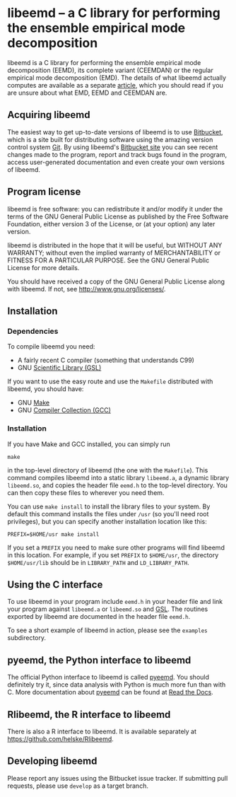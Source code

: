libeemd – a C library for performing the ensemble empirical mode decomposition
==============================================================================

libeemd is a C library for performing the ensemble empirical mode decomposition
(EEMD), its complete variant (CEEMDAN) or the regular empirical mode
decomposition (EMD). The details of what libeemd actually computes are
available as a separate [article][], which you should read if you are unsure
about what EMD, EEMD and CEEMDAN are.

[article]: https://dx.doi.org/10.1007/s00180-015-0603-9

Acquiring libeemd
-----------------

The easiest way to get up-to-date versions of libeemd is to use [Bitbucket][],
which is a site built for distributing software using the amazing version
control system [Git][]. By using libeemd's [Bitbucket site][webpage] you can see
recent changes made to the program, report and track bugs found in the program,
access user-generated documentation and even create your own versions of
libeemd.

[bitbucket]: https://bitbucket.org
[git]: http://git-scm.com

Program license
---------------

libeemd is free software: you can redistribute it and/or modify it under the
terms of the GNU General Public License as published by the Free Software
Foundation, either version 3 of the License, or (at your option) any later
version.

libeemd is distributed in the hope that it will be useful, but WITHOUT ANY
WARRANTY; without even the implied warranty of MERCHANTABILITY or FITNESS FOR A
PARTICULAR PURPOSE.  See the GNU General Public License for more details.

You should have received a copy of the GNU General Public License along with
libeemd.  If not, see <http://www.gnu.org/licenses/>.

[webpage]: https://bitbucket.org/luukko/libeemd

Installation
------------

### Dependencies

To compile libeemd you need:

* A fairly recent C compiler (something that understands C99)
* GNU [Scientific Library (GSL)][GSL]

If you want to use the easy route and use the `Makefile` distributed with
libeemd, you should have:

* GNU [Make][]
* GNU [Compiler Collection (GCC)][GCC]

[Make]: http://www.gnu.org/software/make/
[GCC]: http://gcc.gnu.org/
[GSL]: http://www.gnu.org/software/gsl/

### Installation

If you have Make and GCC installed, you can simply run

	make

in the top-level directory of libeemd (the one with the `Makefile`). This
command compiles libeemd into a static library `libeemd.a`, a dynamic library
`libeemd.so`, and copies the header file `eemd.h` to the top-level directory.
You can then copy these files to wherever you need them.

You can use `make install` to install the library files to your system. By
default this command installs the files under `/usr` (so you'll need root
privileges), but you can specify another installation location like this:

	PREFIX=$HOME/usr make install

If you set a `PREFIX` you need to make sure other programs will find libeemd
in this location. For example, if you set `PREFIX` to `$HOME/usr`, the
directory `$HOME/usr/lib` should be in `LIBRARY_PATH` and `LD_LIBRARY_PATH`.

Using the C interface
------------

To use libeemd in your program include `eemd.h` in your header file and link
your program against `libeemd.a` or `libeemd.so` and [GSL][]. The routines
exported by libeemd are documented in the header file `eemd.h`.

To see a short example of libeemd in action, please see the `examples`
subdirectory.

pyeemd, the Python interface to libeemd
-------------------------

The official Python interface to libeemd is called [pyeemd][]. You should
definitely try it, since data analysis with Python is much more fun than with
C. More documentation about [pyeemd][] can be found at [Read the Docs](http://pyeemd.readthedocs.org/).

[pyeemd]: https://bitbucket.org/luukko/pyeemd

Rlibeemd, the R interface to libeemd
----------------------------------------

There is also a R interface to libeemd. It is available separately at
<https://github.com/helske/Rlibeemd>.

Developing libeemd
------------------

Please report any issues using the Bitbucket issue tracker. If submitting pull
requests, please use `develop` as a target branch.
